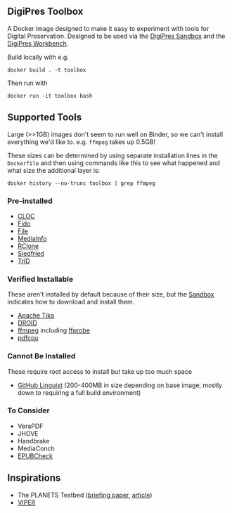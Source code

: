 DigiPres Toolbox
----------------

A Docker image designed to make it easy to experiment with tools for Digital Preservation.  Designed to be used via the [DigiPres Sandbox](https://github.com/digipres/sandbox) and the [DigiPres Workbench](https://github.com/digipres/workbench).

Build locally with e.g.

```
docker build . -t toolbox
```

Then run with

```
docker run -it toolbox bash
```

## Supported Tools

Large (>>1GB) images don't seem to run well on Binder, so we can't install everything we'd like to. e.g. `ffmpeg` takes up 0.5GB!

These sizes can be determined by using separate installation lines in the `Dockerfile` and then using commands like this to see what happened and what size the additional layer is:

```
docker history --no-trunc toolbox | grep ffmpeg
```

### Pre-installed

 - [CLOC](https://github.com/AlDanial/cloc)
 - [Fido](https://github.com/openpreserve/fido)
 - [File](https://www.darwinsys.com/file/)
 - [MediaInfo](https://github.com/MediaArea/MediaInfo)
 - [RClone](https://rclone.org/)
 - [Siegfried](https://www.itforarchivists.com/siegfried)
 - [TrID](http://mark0.net/soft-trid-e.html)

### Verified Installable

These aren't installed by default because of their size, but the [Sandbox](https://github.com/digipres/sandbox) indicates how to download and install them.

 - [Apache Tika](https://tika.apache.org/)
 - [DROID](http://digital-preservation.github.io/droid/)
 - [ffmpeg](https://ffmpeg.org) including [ffprobe](https://ffmpeg.org/ffprobe.html)
 - [pdfcpu](https://pdfcpu.io)

### Cannot Be Installed

These require root access to install but take up too much space

 - [GitHub Linguist](https://github.com/github/linguist) (200-400MB in size depending on base image, mostly down to requiring a full build environment)

### To Consider

- VeraPDF
- JHOVE
- Handbrake
- MediaConch
- [EPUBCheck](https://www.w3.org/publishing/epubcheck/)

## Inspirations

- The PLANETS Testbed ([briefing paper](https://www.dcc.ac.uk/guidance/briefing-papers/technology-watch-papers/planets-testbed), [article](https://journal.code4lib.org/articles/83))
- [VIPER](https://viper.openpreservation.org/)
